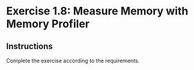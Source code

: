 # Exercise 1.8: Measure Memory with Memory Profiler

## Instructions

Complete the exercise according to the requirements.
